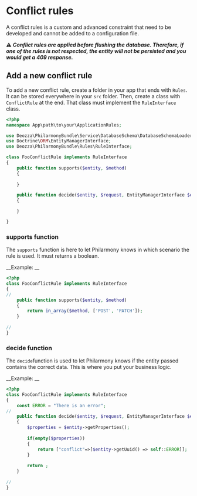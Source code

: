 # Conflict rules

A conflict rules is a custom and advanced constraint that need to be developed and cannot be added to a configuration file.

&#9888; ___Conflict rules are applied before flushing the database. Therefore, if one of the rules is not respected, the entity will not be persisted and you would get a 409 response.___

## Add a new conflict rule

To add a new conflict rule, create a folder in your app that ends with `Rules`. It can be stored everywhere in your `src` folder. Then, create a class with `ConflictRule` at the end. That class must implement the `RuleInterface` class.

```php
<?php
namespace App\path\to\your\ApplicationRules;

use Deozza\PhilarmonyBundle\Service\DatabaseSchema\DatabaseSchemaLoader;
use Doctrine\ORM\EntityManagerInterface;
use Deozza\PhilarmonyBundle\Rules\RuleInterface;

class FooConflictRule implements RuleInterface
{
    public function supports($entity, $method)
    {
        
    }

    public function decide($entity, $request, EntityManagerInterface $em, DatabaseSchemaLoader $schemaLoader)
    {

    }

}
```

### supports function

The `supports` function is here to let Philarmony knows in which scenario the rule is used. It must returns a boolean.

__Example: __

```php
<?php
class FooConflictRule implements RuleInterface
{
//
    public function supports($entity, $method)
    {
        return in_array($method, ['POST', 'PATCH']);
    }
    
//
}
```


### decide function

The `decide`function is used to let Philarmony knows if the entity passed contains the correct data. This is where you put your business logic. 

__Example: __

```php
<?php
class FooConflictRule implements RuleInterface
{
    const ERROR = "There is an error";
//
    public function decide($entity, $request, EntityManagerInterface $em, DatabaseSchemaLoader $schemaLoader)
    {
        $properties = $entity->getProperties();
        
        if(empty($properties))
        {
            return ["conflict"=>[$entity->getUuid() => self::ERROR]];
        }
        
        return ;
    }
    
//
}
```